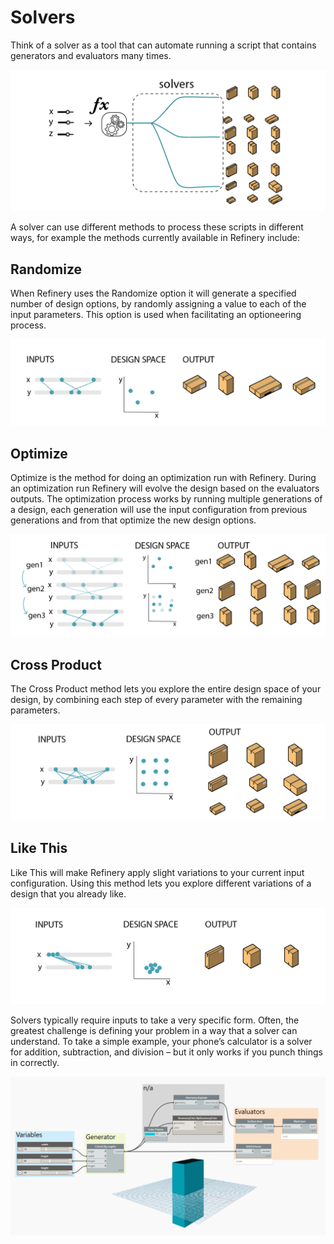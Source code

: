 # Solvers

Think of a solver as a tool that can automate running a script that contains generators and evaluators many times.

![](../../.gitbook/assets/solvers1%20%283%29.png)

A solver can use different methods to process these scripts in different ways, for example the methods currently available in Refinery include:

## Randomize

When Refinery uses the Randomize option it will generate a specified number of design options, by randomly assigning a value to each of the input parameters. This option is used when facilitating an optioneering process.

![](../../.gitbook/assets/solvers2%20%281%29.png)

## Optimize

Optimize is the method for doing an optimization run with Refinery. During an optimization run Refinery will evolve the design based on the evaluators outputs. The optimization process works by running multiple generations of a design, each generation will use the input configuration from previous generations and from that optimize the new design options.

![](../../.gitbook/assets/solvers3%20%281%29.png)

## Cross Product

The Cross Product method lets you explore the entire design space of your design, by combining each step of every parameter with the remaining parameters.

![](../../.gitbook/assets/solvers4%20%283%29.png)

## Like This

Like This will make Refinery apply slight variations to your current input configuration. Using this method lets you explore different variations of a design that you already like.

![](../../.gitbook/assets/solvers5%20%284%29.png)

Solvers typically require inputs to take a very specific form. Often, the greatest challenge is defining your problem in a way that a solver can understand. To take a simple example, your phone’s calculator is a solver for addition, subtraction, and division – but it only works if you punch things in correctly.

![](../../.gitbook/assets/solvers6%20%284%29.png)

